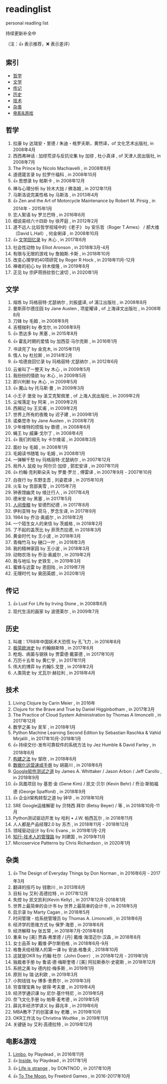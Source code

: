 # readinglist
personal readling list


持续更新补全中

（注：:+1: 表示推荐，:x: 表示差评）

## 索引

- [哲学](#哲学)
- [文学](#文学)
- [传记](#传记)
- [历史](#历史)
- [技术](#技术)
- [杂类](#杂类)
- [电影&游戏](#电影&游戏)


## 哲学

1. 拉康 by 达瑞安・里德 / 朱迪・格罗夫斯，黄然译，of 文化艺术出版社, in 2008年4月
1. 西西弗神话 : 加缪荒谬与反抗论集  by 加缪 , 杜小真译 , of 天津人民出版社, in 2008年7月
1. The Prince by Nicolo Machiavelli , in 2008年8月
1. 道德箴言录 by 拉罗什福科 , in 2008年10月
1. :+1: 思想录 by 帕斯卡 , in 2008年12月
1. 禅与心理分析  by 铃木大拙 / 佛洛姆 , in 2012年11月
1. 马斯洛说完美性格  by 马斯洛 , in 2013年4月
1. :+1: Zen and the Art of Motorcycle Maintenance by Robert M. Pirsig , in 2014年 - 2015年1月
1. 恋人絮语 by 罗兰巴特 , in 2016年6月
1. 细说易经六十四卦 by 徐芹庭 , in 2012年2月
1. 道不远人∶比较哲学视域中的《老子》 by 安乐哲（Roger T.Ames） / 郝大维（David L.Hall）, 何金俐译 , in 2008年10月
1. :+1: [文学回忆录](notes/文学回忆录.md) by 木心 , in 2017年6月
1. 社会性动物 by Elliot Aronson , in 2018年3月-4月
1. 有限与无限的游戏 by 詹姆斯.卡斯 , in 2018年10月
1. 改变心理学的40项研究 by Roger R Hock , in 2018年11月-12月
1. 禅者的初心 by 铃木俊隆 , in 2019年8月
1. 正见 by 宗萨蒋扬钦哲仁波切 , in 2020年1月

## 文学

1. 熔炼 by 玛格丽特·尤瑟纳尔 , 刘扳盛译,  of 漓江出版社 , in 2008年8月
1. 曼斯菲尔德庄园 by Jane Austen , 项星耀译 , of 上海译文出版社 , in 2008年8月
1. 刀锋 by 毛姆 , in 2008年9月
1. 吉檀枷利 by 泰戈尔, in 2008年9月
1. :+1: 悉达多 by 黑塞 , in 2015年8月
1. :+1: 霍乱时期的爱情 by 加西亚·马尔克斯 , in 2016年1月
1. 书读完了 by 金克木, in 2015年11月
1. 情人 by 杜拉斯  , in 2014年2月
1. :+1: 哈德良回忆录 by 玛格丽特·尤瑟纳尔 , in 2012年6月
1. 云雀叫了一整天 by 木心 , in 2009年5月
1. 我纷纷的情欲 by 木心 , in 2009年5月
1. 即兴判断 by 木心 , in 2009年5月
1. :+1: 魔山 by 托马斯·曼 , in 2009年3月
1. 小王子 堡垒 by 圣艾克絮佩里 , of 上海人民出版社 , in 2009年2月
1. 尘埃落定 by 阿来 , in 2009年2月
1. 西厢记 by 王实甫 , in 2009年2月
1. 世界上所有的夜晚  by 迟子建 , in 2009年1月
1. 诺桑觉寺 by Jane Austen , in 2008年7月
1. 少年维特的烦恼 by 歌德 , in 2008年6月
1. 蝇王 by 威廉·戈尔丁 , in 2008年4月
1. :+1: 我们的祖先 by 卡尔维诺 , in 2008年3月
1. 面纱 by 毛姆 , in 2008年1月
1. 毛姆读书随笔 by 毛姆 , in 2008年1月
1. 一弹解千愁 by 玛格丽特·尤瑟纳尔 , in 2007年12月
1. 局外人 鼠疫 by 阿尔贝·加缪 , 郭宏安译 , in 2007年11月
1. :+1: 约翰·克利斯朵夫 by 罗曼·罗兰 , 傅雷译 , in 2007年9月 - 2007年10月
1. 白夜行 by 东野圭吾 , 刘姿君译 , in 2015年10月
1. 火车 by 宫部美雪 , in 2015年7月
1. 钟表馆幽灵 by 绫辻行人 , in 2017年4月
1. 德米安 by 黑塞 , in 2017年5月
1. [人间食粮](notes/人间食粮.md) by 安德烈纪德 , in 2017年8月
1. 伊利亚特 by 荷马 , 罗念生译, in 2017年9月
1. 1984 by 乔治·奥威尔 , in 2018年2月
1. 一个陌生女人的来信 by 茨威格 , in 2018年2月
1. 了不起的盖茨比 by 菲茨杰拉德, in 2018年3月
1. 黄金时代 by 王小波 , in 2018年3月
1. 青梅竹马 by 樋口一叶 , in 2018年3月
1. 我的精神家园 by 王小波 , in 2018年3月
1. 动物农场 by 乔治·奥威尔 , in 2019年2月
1. 我与地坛 by 史铁生 , in 2019年3月
1. 蜜蜂与远雷 by 恩田陆 , in 2019年7月
1. 无理时代 by 奥田英朗 , in 2020年1月

## 传记

1. :+1: Lust For Life by Irving Stone , in 2008年6月
1. 现代生活的画家 by 波德莱尔 , in 2009年7月

## 历史

1. 叫魂：1768年中国妖术大恐慌 by  孔飞力 , in 2016年8月
1. [极简欧洲史](notes/极简欧洲史.md) by 约翰赫斯特 , in 2017年6月
1. 枪炮、病菌与钢铁 by 贾雷德·戴蒙德 , in 2017年10月
1. 万历十五年 by 黄仁宇 , in 2017年11月
1. 伟大的博弈 by 约翰S.戈登 , in 2018年2月
1. 人类简史 by 尤瓦尔·赫拉利 , in 2018年4月

## 技术

1. Living Clojure by Carin Meier , in 2016年
1. Clojure for the Brave and True  by Daniel Higginbotham , in 2017年3月
1. The Practice of Cloud System Administration by Thomas A limoncelli , in 2017年12月
1. 数学之美 by 吴军 , in 2018年1月
1. Python Machine Learning Second Edition by Sebastian Raschka & Vahid Mirjalili , in 2017年10月-2018年1月
1. :+1: 持续交付-发布可靠软件的系统方法 by Jez Humble & David Farley , in 2018年6月
1. [构建之法](notes/构建之法.md) by 邹欣 , in 2018年6月
1. [数据化运营速成手册](notes/数据化运营速成手册.md) by 胡晨川 , in 2018年6月
1. [Google软件测试之道](notes/Google软件测试之道.md) by  James A. Whittaker / Jason Arbon / Jeff Carollo , in 2018年9月
1. :+1: 凤凰项目 by 基恩·金 (Gene Kim) / 凯文·贝尔 (Kevin Behr) / 乔治·斯帕福德 (George Spafford) , in 2018年9月
1. :+1: 企业it架构转型之道 by 钟华 , in 2018年10月
1. SRE Google运维解密 by 贝特西 拜尔 (Betsy Beyer) / 等 , in 2018年10月-11月
1. Python测试驱动开发 by  哈利 • J.W. 帕西瓦尔 , in 2018年11月
1. 人人都是产品经理2.0 by 苏杰 , in 2018年11月 - 2018年12月
1. 领域驱动设计 by Eric Evans , in 2019年1月-2月
1. [知行-技术人的管理路](notes/知行.md) by 刘建国 , in 2019年11月
1. Microservice Patterns by Chris Richardson , in 2020年1月

## 杂类

1. :+1: The Design of Everyday Things by Don Norman , in 2016年6月 - 2017年3月
1. 翻译的技巧 by 钱歌川 , in 2013年8月
1. 目标 by 艾利·高德拉特 , in 2017年12月
1. 失控 by 凯文凯利(Kevin Kelly) , in 2017年12月-2018年1月
1. 世界上最简单的会计书 by 世界上最简单的会计书 , in 2018年5月
1. 启示录 by Marty Cagan , in 2018年5月
1. 时间管理 - 给系统管理员 by Thomas A. Limoncelli , in 2018年6月
1. 经济学的思维方式 by 保罗·海恩 , in 2018年6月
1. 经济解释 by 张五常 , in 2018年7月-2018年8月
1. 重来 by [美] 贾森·弗里德 / [丹] 戴维·海涅迈尔·汉森 , in 2018年8月
1. 女士品茶 by 戴维·萨尔斯伯格 , in 2018年6月-9月
1. 格鲁夫给经理人的第一课 by 安迪.格鲁夫 , 2018年10月
1. 这就是OKR by 约翰·杜尔（John Doerr）, in 2018年12月 - 2019年1月
1. 独裁者手册  by 鲁诺·德·梅斯奎塔 / [美] 阿拉斯泰尔·史密斯  , in 2018年12月
1. 系统之美  by 德内拉·梅多斯 , in 2019年1月
1. 原则 by 瑞·达利欧 , in 2019年3月
1. 小狗钱钱 by 博多·舍费尔 , in 2019年3月
1. 穷查理宝典 by 彼得·考夫曼 , in 2019年4月
1. 经济学通识课 by  尼尔·基什特尼 , in 2019年5月
1. 奈飞文化手册 by 帕蒂·麦考德 , in 2019年5月
1. 薛兆丰经济学讲义 by 薛兆丰 , in 2019年6月
1. MBA教不了的创富课 by 老雕 , in 2019年10月
1. OKR工作法 by Christina Wodtke , in 2019年11月
1. 关键链 by 艾利·高德拉特 , in 2019年12月


## 电影&游戏

1. [Limbo](http://store.steampowered.com/app/48000/LIMBO/), by Playdead  , in 2016年11月
1. :+1: [Inside](http://store.steampowered.com/app/304430/INSIDE/), by Playdead , in 2017年1月
1. :+1: [Life is strange](http://store.steampowered.com/app/319630/Life_is_Strange__Episode_1/) , by DONTNOD , in 2017年10月
1. :+1: [To The Moon](notes/to_the_moon.md), by Freebird Games , in 2016-2017年10月
